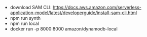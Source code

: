 - download SAM CLI: https://docs.aws.amazon.com/serverless-application-model/latest/developerguide/install-sam-cli.html
- npm run synth
- npm run local
- docker run -p 8000:8000 amazon/dynamodb-local
